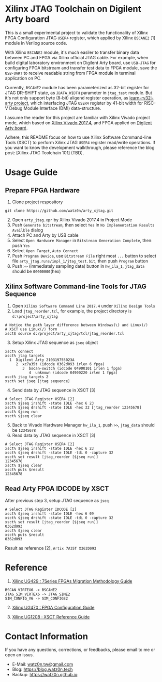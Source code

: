 Xilinx JTAG Toolchain on Digilent Arty board
===

This is a small experimental project to validate the functionality of Xilinx FPGA Configuration JTAG  `USER4` register, which applied by Xilinx `BSCANE2` [1] module in Verilog source code.

With Xilinx `BSCANE2` module, it's much easiler to transfer binary data between PC and FPGA via Xilinx official JTAG cable. For example, when build digital laboratory environment on Digilent Arty board, use `USB-JTAG` for configuring FPGA bitstream and transfer test data to FPGA module, save the `USB-UART` to receive readable string from FPGA module in terminal application on PC.

Currently, `BSCANE2` module has been parameterized as 32-bit register for JTAG DR-SHIFT state, as `JDATA_WIDTH` parameter in `jtag_test` module. But it's not only support byte (8-bit) aligend register operation, as [learn-rv32i-arty project](https://github.com/watz0n/learn-rv32i-arty), which interfacing JTAG `USER4` register by 41-bit width for RISC-V Debug Module Interface (DMI) data-structure.

I assume the reader for this project are familiar with Xilinx Vivado project mode, which based on [Xilinx Vivado 2017.4](https://www.xilinx.com/support/download/index.html/content/xilinx/en/downloadNav/vivado-design-tools/2017-4.html), and FPGA applied on [Digilent Arty board](https://store.digilentinc.com/arty-a7-artix-7-fpga-development-board-for-makers-and-hobbyists/).

Adhere, this README focus on how to use Xilinx Software Command-line Tools (XSCT) to perform Xilinx JTAG `USER4` register read/write operations. If you want to know the development walkthrough, please reference the blog post: [Xilinx JTAG Toolchain 101] (TBD).

Usage Guide
===

Prepare FPGA Hardware
---
1. Clone project respository
```
git clone https://github.com/watz0n/arty_xjtag.git
```
2. Open `arty_jtag.xpr` by Xilinx Vivado 2017.4 in Project Mode
3. Push `Generate bitstream`, then select `Yes` in `No Implementation Results Availble` dialog
4. Attach PC and Arty by USB cable
5. Select `Open Hardware Manager` in `Bitstream Generation Complete`, then push `Yes`
6. Select `Open Target`, `Auto Connect`
7. Push `Program Device`, use `Bitstream File` right most `...` button to select file `arty_jtag.runs/impl_1/jtag_test.bit`, then push `Program` button
8. Push `>>` (immediately sampling data) button in `hw_ila_1`, `jtag_data` should be `00000000`(hex)

Xilinx Software Command-line Tools for JTAG Sequence
---
1. Open `Xilinx Software Command Line 2017.4` under `Xilinx Design Tools`
2. Load `jtag_reorder.tcl`, for example, the project directory is `d:\project\arty_xjtag`
```
# Notice the path layer difference between Windows(\) and Linux(/)
# XSCT use Linux(/) form
xsct$ source d:/project/arty_xjtag/tcl/jtag_reorder.tcl
```
3. Setup Xilinx JTAG sequence as `jseq` object
```
xsct% connect
xsct% jtag targets
  1  Digilent Arty 210319755023A
     2  xc7a35t (idcode 0362d093 irlen 6 fpga)
        3  bscan-switch (idcode 04900101 irlen 1 fpga)
           4  unknown (idcode 04900220 irlen 1 fpga)
xsct% jtag targets 2
xsct% set jseq [jtag sequence]
```
4. Send data by JTAG sequence in XSCT [3]
```
# Select JTAG Register USER4 [2]
xsct% $jseq irshift -state IDLE -hex 6 23
xsct% $jseq drshift -state IDLE -hex 32 [jtag_reorder 12345678]
xsct% $jseq run
xsct% $jseq clear
```
5. Back to Vivado Hardware Manager `hw_ila_1`, push `>>`, `jtag_data` should be `12345678`
6. Read data by JTAG sequence in XSCT [3]
```
# Select JTAG Register USER4 [2]
xsct% $jseq irshift -state IDLE -hex 6 23
xsct% $jseq drshift -state IDLE -tdi 0 -capture 32
xsct% set result [jtag_reorder [$jseq run]]
12345678
xsct% $jseq clear
xsct% puts $result
12345678
```

Read Arty FPGA IDCODE by XSCT
---
After previous step 3, setup JTAG sequence as `jseq`
```
# Select JTAG Register IDCODE [2]
xsct% $jseq irshift -state IDLE -hex 6 09
xsct% $jseq drshift -state IDLE -tdi 0 -capture 32
xsct% set result [jtag_reorder [$jseq run]]
0362d093
xsct% $jseq clear
xsct% puts $result
0362d093
```
Result as reference [2], `Artix 7A35T X362D093`

Reference
===

1. [Xilinx UG429 : 7Series FPGAs Migration Methodology Guide](https://www.xilinx.com/support/documentation/sw_manuals/ug429_7Series_Migration.pdf)
```
BSCAN_VIRTEX6 -> BSCANE2
JTAG_SIM_VIRTEX6 -> JTAG_SIME2
SIM_CONFIG_V6 -> SIM_CONFIGE2
```

2. [Xilinx UG470 : FPGA Configuration Guide](https://www.xilinx.com/support/documentation/user_guides/ug470_7Series_Config.pdf)

3. [Xilinx UG1208 : XSCT Reference Guide](https://www.xilinx.com/support/documentation/sw_manuals/xilinx2017_4/ug1208-xsct-reference-guide.pdf)

Contact Information
===

If you have any questions, corrections, or feedbacks, please email to me or open an issus.

* E-Mail:   watz0n.tw@gmail.com
* Blog:     https://blog.watz0n.tech
* Backup:   https://watz0n.github.io

